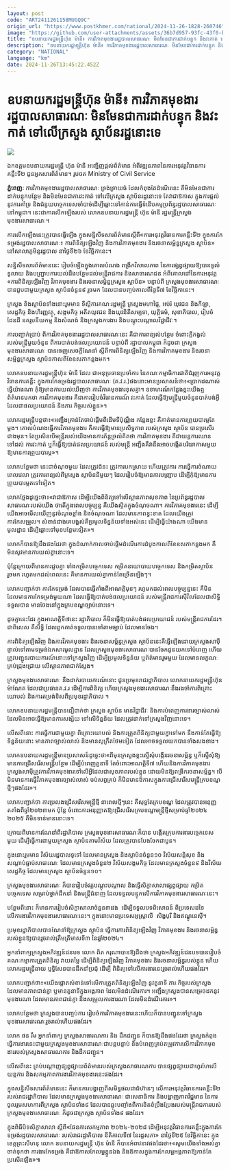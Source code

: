 ```yaml
---
layout: post
code: "ART2411261158MUGQ9C"
origin_url: "https://www.postkhmer.com/national/2024-11-26-1828-260746"
image: "https://github.com/user-attachments/assets/36b7d957-93fc-43f0-b33b-519a6f577bd5"
title: "​ឧប​នាយ​ករដ្ឋមន្ត្រីហ៊ុន ម៉ានី៖ ការវិភាគមុខងាររដ្ឋបាលសាធារណៈ មិនមែនជាការដាក់បន្ទុក និង​វះកាត់ ទៅលើក្រសួង ស្ថាប័នរ​ដ្ឋ​នោះ​ទេ​"
description: "​​​ឧប​នាយ​ករដ្ឋមន្ត្រីហ៊ុន ម៉ានី៖ ការវិភាគមុខងាររដ្ឋបាលសាធារណៈ មិនមែនជាការដាក់បន្ទុក និង​វះកាត់ ទៅលើក្រសួង ស្ថាប័នរ​ដ្ឋ​នោះ​ទេ​​"
category: "NATIONAL"
language: "km"
date: 2024-11-26T13:45:22.452Z
---
```


# ​ឧប​នាយ​ករដ្ឋមន្ត្រីហ៊ុន ម៉ានី៖ ការវិភាគមុខងាររដ្ឋបាលសាធារណៈ មិនមែនជាការដាក់បន្ទុក និង​វះកាត់ ទៅលើក្រសួង ស្ថាប័នរ​ដ្ឋ​នោះ​ទេ​

![](https://github.com/user-attachments/assets/dbf1f18a-984b-4981-aef2-1246699c8cad)

ឯកឧត្តមឧបនាយករដ្ឋមន្ត្រី ហ៊ុន ម៉ានី អញ្ជើញផ្តល់ព័ត៌មាន អំពីវឌ្ឍនភាពនៃការអនុវត្តវិធានការគន្លឹះទី២ ជូនអ្នកសារព័ត៌មាន។​ រូបថត Ministry of Civil Service

**ភ្នំពេញៈ** ការវិភាគមុខងាររដ្ឋបាលសាធារណៈ ទ្រង់ទ្រាយធំ ដែលកំពុងតែដំណើរនេះ គឺមិនមែនជាការដាក់បន្ទុកបន្ថែម និងមិន​មែន​ជាការវះកាត់ ទៅលើក្រសួង ស្ថាប័នរដ្ឋនោះទេ តែវាជាឱកាស ក្នុងការផ្តល់នូវការគាំទ្រ និងជំនួយ​បច្ចេក​ទេសចាំ​បាច់​ ដើម្បី​ឆ្ពោះ​ទៅ​កាន់​ការ​ធ្វើ​ទំនើបកម្មប្រព័ន្ធរដ្ឋបាលសាធារណៈនៅកម្ពុជា។ នេះជាការលើក​ឡើងរបស់ លោក​ឧប​នាយ​ករដ្ឋមន្ត្រី ហ៊ុន ម៉ានី រដ្ឋមន្ត្រីក្រសួងមុខងារសាធារណៈ។

ការលើកឡើងនេះត្រូវបានធ្វើឡើង ក្នុងសន្និសីទសារព័ត៌មានស្តីពី«ការអនុវត្តវិធានការគន្លឹះទី២ ក្នុង​ការកែ​ទម្រង់​រដ្ឋ​បាល​សាធារណៈ៖ ការពិនិត្យឡើងវិញ និងការវិភាគមុខងារ និងរចនាសម្ព័ន្ធក្រសួង ស្ថាប័ន» នៅសាលាភូមិន្ទរដ្ឋបាល នាថ្ងៃទី២៦ ខែវិច្ឆិកានេះ។

សន្និសីទសារព័ត៌មាននេះ រៀបចំឡើងក្នុងគោលបំណង ពង្រីកវិសាលភាព នៃការផ្សព្វផ្សាយឱ្យបានទូលំទូលាយ និង​បញ្ជ្រាបការយល់ដឹងបន្ថែមដល់មន្រ្តីរាជការ និងសាធារណជន អំពីគោលដៅនៃការអនុវត្ត «ការពិនិត្យឡើងវិញ វិភាគ​មុខងារ និងរចនាសម្ព័ន្ធក្រសួង ស្ថាប័ន» បន្ទាប់ពី ក្រសួងមុខងារសាធារណៈ បានជួបជាមួយក្រសួង ស្ថាប័នចំនួន៩ រួចមក ដែលបានបញ្ចប់កាលពីថ្ងៃទី៧ ខែវិច្ឆិកានេះ។ 

ក្រសួង និងស្ថាប័នទាំងនោះរួមមាន ទីស្តីការគណៈរដ្ឋមន្រ្តី ក្រសួងមហាផ្ទៃ, អប់រំ យុវជន និងកីឡា, សេដ្ឋកិច្ច និងហិរញ្ញវត្ថុ, សង្គមកិច្ច អតីតយុវជន និងយុវនិតីសម្បទា, យុត្តិធម៌, សុខាភិបាល, រៀបចំដែនដី នគរូបនីយកម្ម និងសំណង់ និងក្រសួងការងារ និងបណ្តុះបណ្តាលវិជ្ជាជីវៈ។   

ការបញ្ជាក់ប្រាប់​ ពីការវិភាគមុខងាររដ្ឋបាលសាធារណៈនេះ គឺជាការពន្យល់បន្ថែម ចំពោះក្តីកង្វល់របស់មន្រ្តីមួយចំនួន ពីការបាត់បង់ផលប្រយោជន៍ បន្ទាប់ពី រដ្ឋាបាលកម្ពុជា ក៏ដូចជា ក្រសួងមុខងារសាធារណៈ បានចេញសេចក្តីណែនាំ ស្តី​​ពីការពិនិត្យឡើងវិញ និង​ការ​វិភាគ​មុខ​ងារ និងរចនាសម្ព័ន្ធក្រសួង ស្ថាប័នកាលពីខែឧសភាកន្លងមក។  

លោក​ឧប​នាយ​ករដ្ឋមន្រ្តីហ៊ុន ម៉ានី ដែល ជា​អនុ​ប្រធានប្រចាំការ នៃគណៈកម្មាធិការជាតិជំរុញការអនុវត្តវិធានការគន្លឹះ ក្នុង​ការកែទម្រង់រដ្ឋបាលសាធារណៈ (គ.វ.រ.)ផងនោះមានប្រសាសន៍ថា៖«ប្រាកដណាស់ ធ្វើយ៉ាងណា កុំឱ្យ​មាន​ការ​យល់​ឃើញថា ការវិភាគមុខងារខុសគ្នា។ ឧទាហរណ៍កន្លែងខ្លះយើងឮ ព័ត៌មានមកថា ការវិភាគមុខងារ គឺជា​ការរៀប​ចំវិ​ធាន​ការណ៍ វះកាត់ ដែលធ្វើឱ្យមន្រ្តីមួយចំនួនបាត់បង់អ្វី ដែលជាផលប្រយោជន៍ និងភារៈកិច្ចរបស់ខ្លួន»។

លោករដ្ឋមន្រ្តីបន្តថា៖«អញ្ជឹងគ្រាន់តែចាប់ផ្តើមពីដើមទីប៉ុណ្ណឹង កន្លែងខ្លះ គឺគាត់មានការព្រួយបារម្ភតែម្តង។​ គោល​បំណងធ្វើ​ការវិភាគមុខងារ គឺការធ្វើឱ្យមានប្រសិទ្ធភាព របស់ក្រសួង ស្ថាប័ន ​បាន​ប្រសើរ​ជាង​មុន​។ តែប្រសិន​បើ​មន្រ្តី​របស់យើងមានការភ័ន្តច្រលំគិតថា ការវិភាគមុខងារ គឺជាយន្តការឈានទៅដល់ ការវះកាត់ ឬក៏​ធ្វើឱ្យបាត់​ផល​ប្រ​យោជន៍ របស់មន្រ្តី អញ្ជឹងគឺវានឹងអាចបង្កើតបរិយាកាសមួយ ឱ្យមានការព្រួយបារម្ភ»។

លោកបន្ថែមថា នេះជាចំណុច​មួយ ដែលត្រូវជំនះ ត្រូវការបកស្រាយ ហើយត្រូវការ ការធ្វើការចំណាយពេលវេលា ត្រូវ​ការពន្យល់ពីក្រសួង ស្ថាប័ន​នីមួយៗ ដែលរៀបចំឱ្យមានការបញ្រ្ជាប ដើម្បីកុំឱ្យមានការព្រួយបារម្ភតទៅទៀត។ 

លោកថ្លែងដូច្នេះថា៖«វាជាឱកាស ដើម្បីយើងពិនិត្យទៅលើស្ថានភាពសុខភាព នៃប្រព័ន្ធរដ្ឋបាល​សាធារណៈ​របស់​យើង ថាតើក្នុងពេលបច្ចុប្បន្ន គឺយើងស្ថិតក្នុងចំណុចណា។ ការវិភាគមុខងារនេះ ដើម្បីយើងអាច​មើល​ឃើញនូវ​ចំ​ណុចខ្លាំង និងចំណុចណា ដែលមានភាពខ្វះខាត ដែលយើងត្រូវការកែសម្រួល។ សំខាន់ជាងគេ​បង្អស់​គឺប្រមូល​ទិន្នន័យ​ទាំងអស់នេះ ដើម្បីធ្វើយ៉ាងណា យើងមានមូលដ្ឋាន ដើម្បីឆ្ពោះទៅមុខបន្ថែមទៀត»។  

លោកក៏បានឱ្យដឹងផងដែរថា ក្នុងដំណាក់កាលចាប់ផ្តើមដំណើរការដំបូងកាលពីខែឧសភាកន្លងមក គឺមិនសូវមាន​ការយល់គ្នានោះទេ។ 

ប៉ុ​ន្តែ​ក្រោយពីមានការជួបគ្នា ទាំងកម្រិតបច្ចេកទេស កម្រិតនយោបាយបច្ចេកទេស និង​កម្រិត​ស្ថាប័នរួចមក រហូត​មក​ដល់ពេលនេះ គឺមានការយល់គ្នាកាន់តែច្រើនឡើងៗ។ 

លោកបញ្ជាក់ថា ការកែទម្រង់ ដែលបានធ្វើតាំងពីអាណត្តិមុនៗ រហូមកដល់ពេលបច្ចុប្បន្ននេះ គឺមិនដែលមា​ន​ការ​កែ​ទម្រង់មួយណា ដែលធ្វើឱ្យបាត់បង់ផលប្រយោជន៍ របស់មន្រ្តីរាជការស៊ីវិល ​ដែលជាសិទ្ធិទទួលបាន មាន​ចែង​នៅ​ក្នុង​ក្របខណ្ឌច្បាប់នោះទេ។ 

ដូចគ្នានេះដែរ ក្នុងអាណត្តិទី៧នេះ រដ្ឋាភិបាល ក៏មិនធ្វើឱ្យបាត់បង់ផលប្រយោជន៍ របស់​មន្រ្តី​រាជការដែរ។ ជាពិសេស គឺសិទ្ធិ ដែលពួកគាត់ទទួលបានទៅតាមច្បាប់ ដែលមានចែង។

ការពិនិត្យឡើងវិញ និង​ការ​វិភាគ​មុខ​ងារ និងរចនាសម្ព័ន្ធក្រសួង ស្ថាប័ននេះគឺធ្វើឡើងដោយក្រសួងសាម៉ីផ្ទាល់ទៅតាម​ទម្រង់ឯកសារមូលដ្ឋាន ដែលក្រសួងមុខងារសាធារណៈបានចែកជូនយកទៅបំពេញ ហើយ​ត្រូវ​បញ្ជូ​នរ​បាយ​កា​រណ៍​នោះ​ទៅក្រ​សួង​វិញ ដើម្បី​ប្រ​មូលទិន្នន័យ ​ឬ​ព័ត៌​មានរួមមួយ ដែលមានលក្ខណៈ​ គ្រប់ជ្រុងជ្រោយ លើ​ស្ថាន​ភាព​ជាក់​ស្តែង។ 

ក្រសួង​មុខ​ងារសាធារណៈ នឹងដាក់របាយការណ៍នោះ ជូនប្រមុខរាជរដ្ឋាភិបាល លោកនាយករដ្ឋមន្រ្តីហ៊ុន ម៉ា​ណែត ដែលជាប្រធានគ.វ.រ ដើម្បីការពិនិត្យ ហើយក្រសួង​មុខ​ងារសាធារណៈនឹងរងចាំការពិគ្រោះយោបល់ និង​ការ​តម្រង់ទិសពីប្រមុខរដ្ឋាភិបាល ។ 

លោក​ឧប​នាយ​ករដ្ឋមន្រ្តីបានជឿជាក់ថា ក្រសួង ស្ថាប័ន មានវិជ្ជាជីវៈ និងការ​បំពេញការងារច្បាស់លាស់ ដែល​មិន​អាចធ្វើឱ្យមានការសង្ស័យ ទៅលើទិន្នន័យ ដែលត្រូវដាក់ទៅក្រសួងវិញនោះទេ។ 

លើសពីនោះ ការ​ធ្វើការជា​មួយ​គ្នា​ ពិគ្រោះយោបល់ និងការត្រួតពិនិត្យជាមួយគ្នាទៅមក នឹងកាន់តែធ្វើឱ្យទិន្នន័យនោះ មានភាពច្បាស់​លាស់​ និង​មាន​សុក្រឹតថែម​ទៀត ដែលអាចទទួលយកបានទាំងសងខាង។

លោក​ឧប​នាយ​ករដ្ឋមន្រ្តីមានប្រសាសន៍ដូច្នេះថា«ពីមុនក្រសួងខ្លះស្នើសុំបង្កើនរចនាសម្ព័ន្ធ ឬក៏​ស្នើសុំឱ្យ​មានការ​ជ្រើស​រើសមន្រ្តីបន្ថែម ដើម្បីបំពេញតួនាទី តែចំពោះអាណត្តិទី៧ ហើយនិងការវិភាគមុខងារ ក្រសួងសាម៉ី​ត្រូវការ​វិភាគ​មុខ​ងារ​ទៅលើអ្វីដែលជាសុខភាពរបស់ខ្លួន ដោយមិនឱ្យពង្រីករចនាសម្ព័ន្ធ។ បើមិនមានការធ្វើវិភាគមុខងារច្បាស់លាស់ ចប់សព្វគ្រប់ ក៏មិនមានឱកាសក្នុងការជ្រើសរើសមន្រ្តីក្របខណ្ឌថ្មីៗផងដែរ»។ 

លោកបញ្ជាក់ថា ការប្រលង​ជ្រើសរើស​មន្រ្តីថ្មី នាពេលថ្មីៗនេះ គឺសុទ្ធតែក្របខណ្ឌ ដែលត្រូវបានអនុញ្ញតតាំង​ពី​ឆ្នាំ​២០២៣មក ប៉ុន្តែ ចំពោះ​ការ​អនុញ្ញា​តឱ្យ​ជ្រើស​រើស​ក្របខណ្ឌមន្រ្តីថ្មីសម្រាប់ឆ្នាំ២០២៤ ២០២៥ គឺមិនទាន់​មាន​នោះ​ទេ។  

ក្រោយពីមានការណែនាំពីរដ្ឋាភិបាល ក្រសួងមុខងារសាធារណៈក៏បាន បង្កើតក្រុមការងារបច្ចេកទេសមួយ ដើម្បី​ធ្វើ​ការ​ជាមួយក្រសួង ស្ថាប័នតាមវិស័យ ដែលត្រូវបានបែងចែកជាបួន។ 

ក្នុងនោះរួមមាន វិស័យរដ្ឋបាលទូទៅ ដែល​មានក្រសួង និងស្ថាប័នចំនួន១០ វិស័យសន្តិសុខ និងសណ្តាប់ធ្នាប់សាធារណៈ ដែលមានក្រសួងចំនួន២ វិស័យ​សង្គម​កិច្ច ដែលមានក្រសួងចំនួន៩ និងវិស័យសេដ្ឋកិច្ច ដែលមានក្រសួង ស្ថាប័នចំនួន១០។ 

ក្រសួងមុខងារសាធារណៈ ក៏បានរៀបចំវគ្គបណ្តុះបណ្តាល និងធ្វើសិក្ខាសាលាផ្សព្វផ្សាយ កម្រិតបច្ចេកទេស សម្រាប់ថ្នាក់ដឹកនាំ និងមន្រ្តី​ជំនាញ ដែលទទួលបន្ទុកលើការវិភាគមុខងារសាធារណៈនេះ។ 

បន្ថែមពីនោះ ក៏មានការរៀបចំសិក្ខាសាលាចំនួន៣ដង  ដើម្បីទទួលបទពិសោធន៍ ពីប្រទេសដទៃ លើការងារវិភាគមុខងារសាធារណៈនេះ។ ក្នុងនោះមានប្រទេសអូស្រ្តាលី  សិង្ហបុរី និងឥណ្ឌូនេស៊ី។

ប្រមុខរដ្ឋាភិបាលបានណែនាំឱ្យក្រសួង ស្ថាប័ន ធ្វើការការពិនិត្យឡើងវិញ វិភាគមុខងារ និងរចនាសម្ព័ន្ធរបស់​ខ្លួន​ឱ្យ​បាន​​រួចរាល់ត្រឹម​ត្រីមាសទី៣ នៃឆ្នាំ២០២៤។ 

អ្នក​នាំពាក្យ​ក្រសួង​អភិវឌ្ឍន៍​ជនបទ លោក ពិត ករុណាបានឱ្យដឹងថា ក្រសួង​អភិវឌ្ឍន៍​ជនបទ​បាន​រៀប​ចំ​គណៈកម្មា​ការត្រួតពិនិត្យ វាយតម្លៃ ដើម្បីពិនិត្យឡើងវិញ វិភាគមុខងារ និងរចនាសម្ព័ន្ធរបស់ខ្លួន ហើយលោករដ្ឋមន្រ្តីឆាយ ឫទ្ធិ​សែនបានដឹកនាំប្រជុំ ដើម្បី ពិនិត្យទៅលើការងារនេះរួចរាល់ហើយផងដែរ។ 

លោកបញ្ជាក់ថា៖«យើងផ្តោតសំខាន់ទៅលើការត្រួតពិនិត្យឡើងវិញ នូវតួនាទី ភារៈកិច្ចរបស់ក្រសួង ដែល​មាន​ភាព​ជាន់គ្នា ឬមានតួនាទីក្នុងអង្គភាព ដែលមិនដំណើរការ។ អញ្ជឹងក្រសួងបានស​ម្រេចដកនូវមុខងារណា​ ដែល​មាន​ភាពជាន់​គ្នា និងសម្រួលការងារណា ដែលមិនដំណើរការ»។ 

លោកបន្ថែមថា ក្រសួងបានបញ្ចប់ការ​ រៀប​ចំកា​រ​វិភា​គ​មុ​ខ​ងារ​នេះ​ ហើយក៏បានបញ្ជូនទៅក្រសួងមុខងារសាធារណៈរួច​រា​ល់ហើយផងដែរ។ 

លោក ផន រឹម អ្នកនាំពាក្យ ក្រសួងសាធារណការ និង ដឹកជញ្ជូន ក៏បានឱ្យដឹងផងដែរថា ក្រសួង​កំពុង​ធ្វើកា​រងារនេះ​ជាមួយ​ក្រសួ​ងមុខងារសាធារណៈជាបន្តបន្ទាប់ និង​បំពេញ​គ្រប់​តម្រូវ​ការ​លើកា​រវិភាគ​មុខ​ងាររប​ស់​ក្រសួង​សាធា​រ​ណ​ការ​ ​និងដឹកជញ្ជូន។ 

លើសពីនេះ គ្រប់បណ្តាញផ្សព្វផ្សាយព័ត៌មានរបស់ក្រសួងសាធារណការ បាន​ផ្សព្វផ្សាយ​ជាហូរហែ​លើយន្តការ និងសកម្មភាពការងារវិភាគមុខងារនេះផងដែរ។

ក្នុងសន្និសីទសារព័ត៌មាននេះ ក៏មានការបង្ហាញពីសមិទ្ធផលជាជំហ៊ានៗ លើការអនុវត្តវិធានការគន្លឹះទី២ របស់រាជរដ្ឋា​ភិបាល ដែលមានក្រសួងមុខងារសាធារណៈ ជាសេនាធិការ និងបង្ហាញភាពវិជ្ជមាន នៃការចូលរួមសហការពីក្រសួង ស្ថាប័ន​ទាំង៩ ដែលបានឆ្លុះបញ្ចាំងពីការខិតខំប្រឹងប្រែងរបស់មន្ត្រីរាជការរបស់ក្រសួងមុខងារសាធារណៈ ក៏ដូ​ចជា​ក្រ​សួង ស្ថា​ប័ន​ទាំង៩ ផងដែរ។ 

ក្នុងពិធីបិទសិក្ខាសាលា ស្តីពី«ផែនការសកម្មភាព ២០២៤-២០២៨ ដើម្បីអនុវត្តវិធានការគន្លឹះ​ក្នុង​ការកែទម្រង់​រដ្ឋ​បាល​សាធារណៈ របស់រាជរដ្ឋាភិបាល នីតិកាលទី៧ នៃរដ្ឋសភា» នាថ្ងៃទី២៥ ខែវិច្ឆិកានេះ ក្នុងខេត្តព្រះសីហនុ លោក​ ឧបនាយករដ្ឋមន្ត្រី ហ៊ុន ម៉ានី ក៏បានអំពាវនាវផងដែរថា៖«សូមយើងទាំងអស់គ្នា​ ចាត់ទុកថា ការងារកែទម្រង់ គឺជា​ឱ​កាស​កែ​លម្អខ្លួនឯង និងឱកាសក្នុងការកែលម្អអង្គភាពឱ្យកាន់តែប្រសើរឡើង»៕